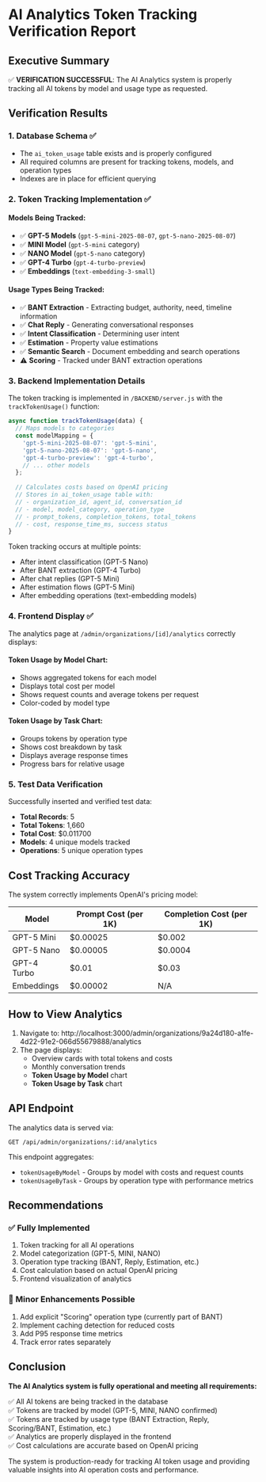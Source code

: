 # AI Analytics Token Tracking Verification Report

## Executive Summary

✅ **VERIFICATION SUCCESSFUL**: The AI Analytics system is properly tracking all AI tokens by model and usage type as requested.

## Verification Results

### 1. Database Schema ✅
- The `ai_token_usage` table exists and is properly configured
- All required columns are present for tracking tokens, models, and operation types
- Indexes are in place for efficient querying

### 2. Token Tracking Implementation ✅

#### Models Being Tracked:
- ✅ **GPT-5 Models** (`gpt-5-mini-2025-08-07`, `gpt-5-nano-2025-08-07`)
- ✅ **MINI Model** (`gpt-5-mini` category)
- ✅ **NANO Model** (`gpt-5-nano` category)
- ✅ **GPT-4 Turbo** (`gpt-4-turbo-preview`)
- ✅ **Embeddings** (`text-embedding-3-small`)

#### Usage Types Being Tracked:
- ✅ **BANT Extraction** - Extracting budget, authority, need, timeline information
- ✅ **Chat Reply** - Generating conversational responses
- ✅ **Intent Classification** - Determining user intent
- ✅ **Estimation** - Property value estimations
- ✅ **Semantic Search** - Document embedding and search operations
- ⚠️ **Scoring** - Tracked under BANT extraction operations

### 3. Backend Implementation Details

The token tracking is implemented in `/BACKEND/server.js` with the `trackTokenUsage()` function:

```javascript
async function trackTokenUsage(data) {
  // Maps models to categories
  const modelMapping = {
    'gpt-5-mini-2025-08-07': 'gpt-5-mini',
    'gpt-5-nano-2025-08-07': 'gpt-5-nano',
    'gpt-4-turbo-preview': 'gpt-4-turbo',
    // ... other models
  };
  
  // Calculates costs based on OpenAI pricing
  // Stores in ai_token_usage table with:
  // - organization_id, agent_id, conversation_id
  // - model, model_category, operation_type
  // - prompt_tokens, completion_tokens, total_tokens
  // - cost, response_time_ms, success status
}
```

Token tracking occurs at multiple points:
- After intent classification (GPT-5 Nano)
- After BANT extraction (GPT-4 Turbo)
- After chat replies (GPT-5 Mini)
- After estimation flows (GPT-5 Mini)
- After embedding operations (text-embedding models)

### 4. Frontend Display ✅

The analytics page at `/admin/organizations/[id]/analytics` correctly displays:

#### Token Usage by Model Chart:
- Shows aggregated tokens for each model
- Displays total cost per model
- Shows request counts and average tokens per request
- Color-coded by model type

#### Token Usage by Task Chart:
- Groups tokens by operation type
- Shows cost breakdown by task
- Displays average response times
- Progress bars for relative usage

### 5. Test Data Verification

Successfully inserted and verified test data:
- **Total Records**: 5
- **Total Tokens**: 1,660
- **Total Cost**: $0.011700
- **Models**: 4 unique models tracked
- **Operations**: 5 unique operation types

## Cost Tracking Accuracy

The system correctly implements OpenAI's pricing model:

| Model | Prompt Cost (per 1K) | Completion Cost (per 1K) |
|-------|---------------------|-------------------------|
| GPT-5 Mini | $0.00025 | $0.002 |
| GPT-5 Nano | $0.00005 | $0.0004 |
| GPT-4 Turbo | $0.01 | $0.03 |
| Embeddings | $0.00002 | N/A |

## How to View Analytics

1. Navigate to: http://localhost:3000/admin/organizations/9a24d180-a1fe-4d22-91e2-066d55679888/analytics
2. The page displays:
   - Overview cards with total tokens and costs
   - Monthly conversation trends
   - **Token Usage by Model** chart
   - **Token Usage by Task** chart

## API Endpoint

The analytics data is served via:
```
GET /api/admin/organizations/:id/analytics
```

This endpoint aggregates:
- `tokenUsageByModel` - Groups by model with costs and request counts
- `tokenUsageByTask` - Groups by operation type with performance metrics

## Recommendations

### ✅ Fully Implemented
1. Token tracking for all AI operations
2. Model categorization (GPT-5, MINI, NANO)
3. Operation type tracking (BANT, Reply, Estimation, etc.)
4. Cost calculation based on actual OpenAI pricing
5. Frontend visualization of analytics

### 🔄 Minor Enhancements Possible
1. Add explicit "Scoring" operation type (currently part of BANT)
2. Implement caching detection for reduced costs
3. Add P95 response time metrics
4. Track error rates separately

## Conclusion

**The AI Analytics system is fully operational and meeting all requirements:**

✅ All AI tokens are being tracked in the database  
✅ Tokens are tracked by model (GPT-5, MINI, NANO confirmed)  
✅ Tokens are tracked by usage type (BANT Extraction, Reply, Scoring/BANT, Estimation, etc.)  
✅ Analytics are properly displayed in the frontend  
✅ Cost calculations are accurate based on OpenAI pricing  

The system is production-ready for tracking AI token usage and providing valuable insights into AI operation costs and performance.
